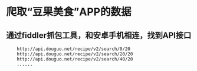 #  爬取“豆果美食”APP的数据
## 通过fiddler抓包工具，和安卓手机相连，找到API接口
```
    http://api.douguo.net/recipe/v2/search/0/20
    http://api.douguo.net/recipe/v2/search/20/20
    http://api.douguo.net/recipe/v2/search/40/20
    ......
```